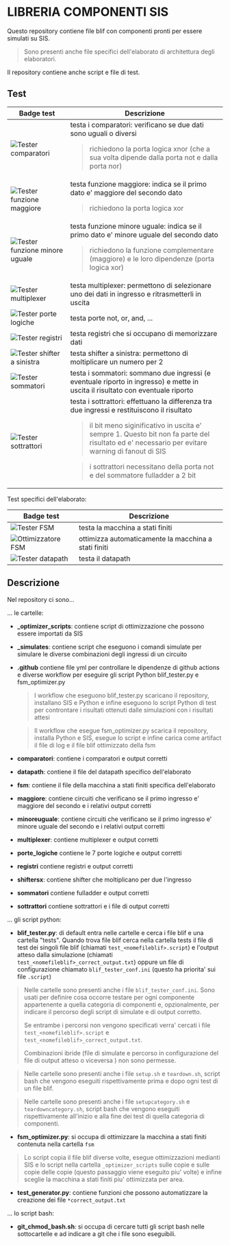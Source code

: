 # LIBRERIA COMPONENTI SIS


Questo repository contiene file blif
con componenti pronti per essere simulati su SIS.
> Sono presenti anche file specifici dell'elaborato
> di architettura degli elaboratori.

Il repository contiene anche script e file di test.

## Test

|Badge test|Descrizione|
|-----|-----------|
|![Tester comparatori](https://github.com/arc6-202021/lib_componenti_sis/workflows/Tester%20comparatori/badge.svg)|testa i comparatori: verificano se due dati sono uguali o diversi<br><blockquote><p>richiedono la porta logica xnor (che a sua volta dipende dalla porta not e dalla porta nor)</p></blockquote>|
|![Tester funzione maggiore](https://github.com/arc6-202021/lib_componenti_sis/workflows/Tester%20funzione%20maggiore/badge.svg)|testa funzione maggiore: indica se il primo dato e' maggiore del secondo dato<br><blockquote><p>richiedono la porta logica xor</p></blockquote>|
|![Tester funzione minore uguale](https://github.com/arc6-202021/lib_componenti_sis/workflows/Tester%20funzione%20minore%20uguale/badge.svg)|testa funzione minore uguale: indica se il primo dato e' minore uguale del secondo dato<br><blockquote><p>richiedono la funzione complementare (maggiore) e le loro dipendenze (porta logica xor)</p></blockquote>|
|![Tester multiplexer](https://github.com/arc6-202021/lib_componenti_sis/workflows/Tester%20multiplexer/badge.svg)|testa multiplexer: permettono di selezionare uno dei dati in ingresso e ritrasmetterli in uscita |
|![Tester porte logiche](https://github.com/arc6-202021/lib_componenti_sis/workflows/Tester%20porte%20logiche/badge.svg)|testa porte not, or, and, ...|
|![Tester registri](https://github.com/arc6-202021/lib_componenti_sis/workflows/Tester%20registri/badge.svg)|testa registri che si occupano di memorizzare dati|
|![Tester shifter a sinistra](https://github.com/arc6-202021/lib_componenti_sis/workflows/Tester%20shifter%20a%20sinistra/badge.svg)|testa shifter a sinistra: permettono di moltiplicare un numero per 2 |
|![Tester sommatori](https://github.com/arc6-202021/lib_componenti_sis/workflows/Tester%20sommatori/badge.svg)|testa i sommatori: sommano due ingressi (e eventuale riporto in ingresso) e mette in uscita il risultato con eventuale riporto|
|![Tester sottrattori](https://github.com/arc6-202021/lib_componenti_sis/workflows/Tester%20sottrattori/badge.svg)|testa i sottrattori: effettuano la differenza tra due ingressi e restituiscono il risultato <br> <blockquote><p>il bit meno siginificativo in uscita e' sempre 1. Questo bit non fa parte del risultato ed e' necessario per evitare warning di fanout di SIS</p></blockquote><blockquote><p>i sottrattori necessitano della porta not e del sommatore fulladder a 2 bit</p></blockquote>|

Test specifici dell'elaborato:

|Badge test|Descrizione|
|-----|-----------|
|![Tester FSM](https://github.com/arc6-202021/lib_componenti_sis/workflows/Tester%20FSM/badge.svg)|testa la macchina a stati finiti|
|![Ottimizzatore FSM](https://github.com/arc6-202021/lib_componenti_sis/workflows/Ottimizzatore%20FSM/badge.svg)|ottimizza automaticamente la macchina a stati finiti|
|![Tester datapath](https://github.com/arc6-202021/lib_componenti_sis/workflows/Tester%20datapath/badge.svg)|testa il datapath|

## Descrizione

Nel repository ci sono...

... le cartelle:
* **_optimizer_scripts**: contiene script di ottimizzazione che possono essere importati da SIS
* **_simulates**: contiene script che eseguono i comandi simulate per simulare le diverse combinazioni degli ingressi di un circuito
* **.github** contiene file yml per controllare le dipendenze di github actions
e diverse workflow per eseguire gli script Python blif_tester.py e fsm_optimizer.py
    > I workflow che eseguono blif_tester.py scaricano il repository, installano SIS e Python e infine eseguono lo script Python di test
    > per controntare i risultati ottenuti dalle simulazioni con i risultati attesi

    > Il workflow che esegue fsm_optimizer.py scarica il repository, installa Python e SIS, esegue lo script e infine carica
    > come artifact il file di log e il file blif ottimizzato della fsm
* **comparatori**: contiene i comparatori e output corretti
* **datapath**: contiene il file del datapath specifico dell'elaborato
* **fsm**: contiene il file della macchina a stati finiti specifica dell'elaborato
* **maggiore**: contiene circuiti che verificano se il primo ingresso e' maggiore del secondo e i relativi output corretti
* **minoreuguale**: contiene circuiti che verificano se il primo ingresso e' minore uguale del secondo e i relativi output corretti
* **multiplexer**: contiene multiplexer e output corretti
* **porte_logiche** contiene le 7 porte logiche e output corretti
* **registri** contiene registri e output corretti
* **shiftersx**: contiene shifter che moltiplicano per due l'ingresso
* **sommatori** contiene fulladder e output corretti
* **sottrattori** contiene sottrattori e i file di output corretti

... gli script python:
* **blif_tester.py**: di default entra nelle cartelle e cerca i file blif e una cartella "tests".
Quando trova file blif cerca nella cartella tests
il file di test dei singoli file blif (chiamati ```test_<nomefileblif>.script```)
e l'output atteso dalla simulazione (chiamati ```test_<nomefileblif>_correct_output.txt```)
oppure un file di configurazione chiamato ```blif_tester_conf.ini``` (questo ha priorita' sui file ```.script```)
> Nelle cartelle sono presenti anche i file ```blif_tester_conf.ini```.
> Sono usati per definire cosa occorre testare per ogni componente appartenente a quella categoria di componenti
> e, opzionalmente, per indicare il percorso degli script di simulate e di output corretto.
> 
> Se entrambe i percorsi non vengono specificati verra' cercati i file ```test_<nomefileblif>.script```
> e ```test_<nomefileblif>_correct_output.txt```.
>
> Combinazioni ibride (file di simulate e percorso in configurazione del file di output atteso o viceversa )
> non sono permesse.

> Nelle cartelle sono presenti anche i file ```setup.sh``` e ```teardown.sh```, script bash che vengono eseguiti
> rispettivamente prima e dopo ogni test di un file blif.

> Nelle cartelle sono presenti anche i file ```setupcategory.sh``` e ```teardowncategory.sh```, script bash che
> vengono eseguiti rispettivamente all'inizio e alla fine dei test di quella categoria di componenti.

* **fsm_optimizer.py**: si occupa di ottimizzare la macchina a stati finiti contenuta nella cartella ```fsm```
> Lo script copia il file blif diverse volte, esegue ottimizzazioni medianti SIS e lo script nella cartella ```_optimizer_scripts```
> sulle copie e sulle copie delle copie (questo passaggio viene eseguito piu' volte) e infine sceglie la macchina a stati finiti piu' ottimizzata per area.

* **test_generator.py**: contiene funzioni che possono automatizzare la creazione dei
file ```*correct_output.txt```

... lo script bash:
* **git_chmod_bash.sh**: si occupa di cercare tutti gli script bash nelle sottocartelle e ad indicare
a git che i file sono eseguibili.
